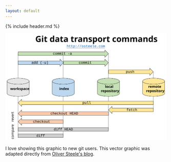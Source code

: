 ```yaml
---
layout: default
---
```


{% include header.md %}

![](resources/git-transport-cmds.svg)

I love showing this graphic to new git users.  This vector graphic was adapted
directly from [Oliver Steele's blog](https://blog.osteele.com/2008/05/my-git-workflow/).

